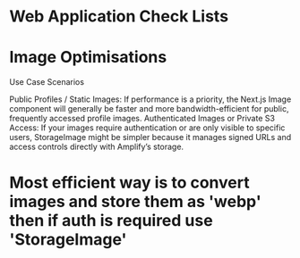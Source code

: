 # Web Application Check Lists

# Image Optimisations 

 Use Case Scenarios  

 Public Profiles / Static Images:
    If performance is a priority,
    the Next.js Image component will generally be faster and more bandwidth-efficient for public, 
    frequently accessed profile images.
 Authenticated Images or Private S3 Access: 
    If your images require authentication or are only visible to specific users,
    StorageImage might be simpler because it manages signed URLs and access controls directly with Amplify’s storage.

# Most efficient way is to convert images and store them as 'webp' then if auth is required use 'StorageImage'
